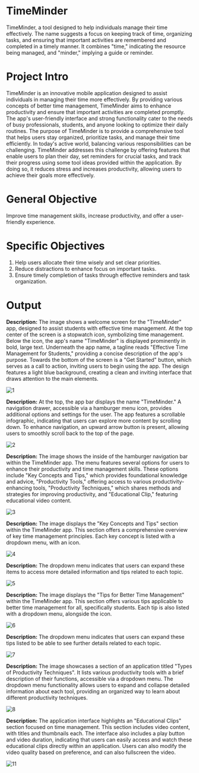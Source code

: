 # TimeMinder

TimeMinder, a tool designed to help individuals manage their time effectively. The name suggests a focus on keeping track of time, organizing tasks, and ensuring that important activities are remembered and completed in a timely manner. It combines "time," indicating the resource being managed, and "minder," implying a guide or reminder.

# Project Intro
TimeMinder is an innovative mobile application designed to assist individuals in managing their time more effectively. By providing various concepts of better time management, TimeMinder aims to enhance productivity and ensure that important activities are completed promptly. The app's user-friendly interface and strong functionality cater to the needs of busy professionals, students, and anyone looking to optimize their daily routines. The purpose of TimeMinder is to provide a comprehensive tool that helps users stay organized, prioritize tasks, and manage their time efficiently. In today's active world, balancing various responsibilities can be challenging. TimeMinder addresses this challenge by offering features that enable users to plan their day, set reminders for crucial tasks, and track their progress using some tool ideas provided within the application. By doing so, it reduces stress and increases productivity, allowing users to achieve their goals more effectively.                      

# General Objective
Improve time management skills, increase productivity, and offer a user-friendly experience.

# Specific Objectives 
1. Help users allocate their time wisely and set clear priorities.
2. Reduce distractions to enhance focus on important tasks.
3. Ensure timely completion of tasks through effective reminders and task organization.

# Output
**Description:** The image shows a welcome screen for the "TimeMinder" app, designed to assist students with effective time management. At the top center of the screen is a stopwatch icon, symbolizing time management. Below the icon, the app's name "TimeMinder" is displayed prominently in bold, large text. Underneath the app name, a tagline reads "Effective Time Management for Students," providing a concise description of the app's purpose. Towards the bottom of the screen is a "Get Started" button, which serves as a call to action, inviting users to begin using the app. The design features a light blue background, creating a clean and inviting interface that draws attention to the main elements.

![1](https://github.com/user-attachments/assets/17c70f57-6804-403b-82c1-b04ce4c9bfa1)

**Description:** At the top, the app bar displays the name "TimeMinder." A navigation drawer, accessible via a hamburger menu icon, provides additional options and settings for the user. The app features a scrollable infographic, indicating that users can explore more content by scrolling down. To enhance navigation, an upward arrow button is present, allowing users to smoothly scroll back to the top of the page.

![2](https://github.com/user-attachments/assets/2e7964aa-de5b-4824-9cb3-476d25f38ad7)

**Description:** The image shows the inside of the hamburger navigation bar within the TimeMinder app. The menu features several options for users to enhance their productivity and time management skills. These options include "Key Concepts and Tips," which provides foundational knowledge and advice, "Productivity Tools," offering access to various productivity-enhancing tools, "Productivity Techniques," which shares methods and strategies for improving productivity, and "Educational Clip," featuring educational video content.

![3](https://github.com/user-attachments/assets/e3fe6ee8-513e-4c7d-bc62-8132e1f90445)

**Description:** The image displays the "Key Concepts and Tips" section within the TimeMinder app. This section offers a comprehensive overview of key time management principles. Each key concept is listed with a dropdown menu, with an icon.

![4](https://github.com/user-attachments/assets/ca164599-6ae4-4e1e-a4e5-b98ccc6bd4c7)

**Description:** The dropdown menu indicates that users can expand these items to access more detailed information and tips related to each topic.

![5](https://github.com/user-attachments/assets/e4495288-9bba-4b8e-b826-fa5e9867f78d)

**Description:** The image displays the "Tips for Better Time Management" within the TimeMinder app. This section offers various tips applicable to better time management for all, specifically students. Each tip is also listed with a dropdown menu, alongside the icon.

![6](https://github.com/user-attachments/assets/96e598e3-2dcb-457d-a5ab-f6b5cbdb29d5)


**Description:** The dropdown menu indicates that users can expand these tips listed to be able to see further details related to each topic.

![7](https://github.com/user-attachments/assets/0d715911-d1bf-4d9d-b55f-270bf93f30ea)


**Description:** The image showcases a section of an application titled "Types of Productivity Techniques". It lists various productivity tools with a brief description of their functions, accessible via a dropdown menu. The dropdown menu functionality allows users to expand and collapse detailed information about each tool, providing an organized way to learn about different productivity techniques.

![8](https://github.com/user-attachments/assets/f3446bd5-fbdd-4df4-816c-f228849027f1)

**Description:** The application interface highlights an "Educational Clips" section focused on time management. This section includes video content, with titles and thumbnails each. The interface also includes a play button and video duration, indicating that users can easily access and watch these educational clips directly within an application. Users can also modify the video quality based on preference, and can also fullscreen the video.

![11](https://github.com/user-attachments/assets/a51c4796-21ab-44f7-835e-9f118034c193)
